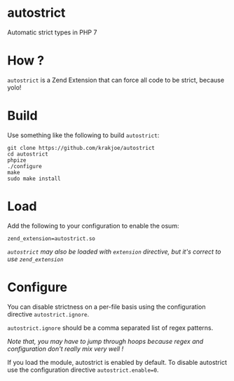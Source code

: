 # autostrict

Automatic strict types in PHP 7

# How ?

```autostrict``` is a Zend Extension that can force all code to be strict, because yolo!

# Build

Use something like the following to build ```autostrict```:

```
git clone https://github.com/krakjoe/autostrict
cd autostrict
phpize
./configure
make
sudo make install
```

# Load

Add the following to your configuration to enable the osum:

```
zend_extension=autostrict.so
```

*```autostrict``` may also be loaded with ```extension``` directive, but it's correct to use ```zend_extension```*

# Configure

You can disable strictness on a per-file basis using the configuration directive ```autostrict.ignore```.

```autostrict.ignore``` should be a comma separated list of regex patterns.

*Note that, you may have to jump through hoops because regex and configuration don't really mix very well !*

If you load the module, autostrict is enabled by default.
To disable autostrict use the configuration directive ```autostrict.enable=0```.


